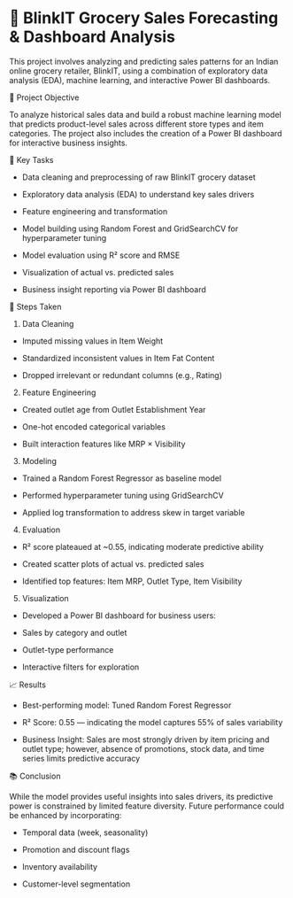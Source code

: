 # 🛒 BlinkIT Grocery Sales Forecasting & Dashboard Analysis
This project involves analyzing and predicting sales patterns for an Indian online grocery retailer, BlinkIT, using a combination of exploratory data analysis (EDA), machine learning, and interactive Power BI dashboards.

📌 Project Objective

To analyze historical sales data and build a robust machine learning model that predicts product-level sales across different store types and item categories. The project also includes the creation of a Power BI dashboard for interactive business insights.

🎯 Key Tasks

- Data cleaning and preprocessing of raw BlinkIT grocery dataset

- Exploratory data analysis (EDA) to understand key sales drivers

- Feature engineering and transformation

- Model building using Random Forest and GridSearchCV for hyperparameter tuning

- Model evaluation using R² score and RMSE

- Visualization of actual vs. predicted sales

- Business insight reporting via Power BI dashboard

🧪 Steps Taken

1. Data Cleaning
- Imputed missing values in Item Weight

- Standardized inconsistent values in Item Fat Content

- Dropped irrelevant or redundant columns (e.g., Rating)

2. Feature Engineering
- Created outlet age from Outlet Establishment Year

- One-hot encoded categorical variables

- Built interaction features like MRP × Visibility

3. Modeling
- Trained a Random Forest Regressor as baseline model

- Performed hyperparameter tuning using GridSearchCV

- Applied log transformation to address skew in target variable

4. Evaluation
- R² score plateaued at ~0.55, indicating moderate predictive ability

- Created scatter plots of actual vs. predicted sales

- Identified top features: Item MRP, Outlet Type, Item Visibility

5. Visualization
- Developed a Power BI dashboard for business users:

- Sales by category and outlet

- Outlet-type performance

- Interactive filters for exploration

📈 Results

- Best-performing model: Tuned Random Forest Regressor

- R² Score: 0.55 — indicating the model captures 55% of sales variability

- Business Insight: Sales are most strongly driven by item pricing and outlet type; however, absence of promotions, stock data, and time series limits predictive accuracy

📚 Conclusion

While the model provides useful insights into sales drivers, its predictive power is constrained by limited feature diversity. Future performance could be enhanced by incorporating:

- Temporal data (week, seasonality)

- Promotion and discount flags

- Inventory availability

- Customer-level segmentation
